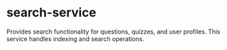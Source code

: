# search-service
Provides search functionality for questions, quizzes, and user profiles. This service handles indexing and search operations.
